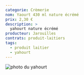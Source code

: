 ```yaml
---
categorie: Crèmerie
nom: Yaourt 430 ml nature écrémé
prix: 2,30 €
description: >
  yahourt nature écrémé
producteur: Jarouilles
contrats: produit-laitiers
tags: 
  - produit laitier
  - yahourt
---
```


![photo du yahourt](yahourt.jpg)
